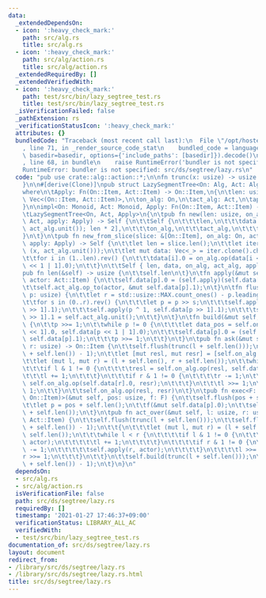 ```yaml
---
data:
  _extendedDependsOn:
  - icon: ':heavy_check_mark:'
    path: src/alg.rs
    title: src/alg.rs
  - icon: ':heavy_check_mark:'
    path: src/alg/action.rs
    title: src/alg/action.rs
  _extendedRequiredBy: []
  _extendedVerifiedWith:
  - icon: ':heavy_check_mark:'
    path: test/src/bin/lazy_segtree_test.rs
    title: test/src/bin/lazy_segtree_test.rs
  _isVerificationFailed: false
  _pathExtension: rs
  _verificationStatusIcon: ':heavy_check_mark:'
  attributes: {}
  bundledCode: "Traceback (most recent call last):\n  File \"/opt/hostedtoolcache/Python/3.9.1/x64/lib/python3.9/site-packages/onlinejudge_verify/documentation/build.py\"\
    , line 71, in _render_source_code_stat\n    bundled_code = language.bundle(stat.path,\
    \ basedir=basedir, options={'include_paths': [basedir]}).decode()\n  File \"/opt/hostedtoolcache/Python/3.9.1/x64/lib/python3.9/site-packages/onlinejudge_verify/languages/user_defined.py\"\
    , line 68, in bundle\n    raise RuntimeError('bundler is not specified: {}'.format(path.as_posix()))\n\
    RuntimeError: bundler is not specified: src/ds/segtree/lazy.rs\n"
  code: "pub use crate::alg::action::*;\n\nfn trunc(x: usize) -> usize {\n\tx >> x.trailing_zeros()\n\
    }\n\n#[derive(Clone)]\npub struct LazySegmentTree<On: Alg, Act: Alg, Apply>\n\
    where\n\tApply: Fn(On::Item, Act::Item) -> On::Item,\n{\n\tlen: usize,\n\tdata:\
    \ Vec<(On::Item, Act::Item)>,\n\ton_alg: On,\n\tact_alg: Act,\n\tapply: Apply,\n\
    }\n\nimpl<On: Monoid, Act: Monoid, Apply: Fn(On::Item, Act::Item) -> On::Item>\n\
    \tLazySegmentTree<On, Act, Apply>\n{\n\tpub fn new(len: usize, on_alg: On, act_alg:\
    \ Act, apply: Apply) -> Self {\n\t\tSelf {\n\t\t\tlen,\n\t\t\tdata: vec![(on_alg.unit(),\
    \ act_alg.unit()); len * 2],\n\t\t\ton_alg,\n\t\t\tact_alg,\n\t\t\tapply,\n\t\t\
    }\n\t}\n\tpub fn new_from_slice(slice: &[On::Item], on_alg: On, act_alg: Act,\
    \ apply: Apply) -> Self {\n\t\tlet len = slice.len();\n\t\tlet iter = slice.iter().map(|&x|\
    \ (x, act_alg.unit()));\n\t\tlet mut data: Vec<_> = iter.clone().chain(iter).collect();\n\
    \t\tfor i in (1..len).rev() {\n\t\t\tdata[i].0 = on_alg.op(data[i << 1].0, data[i\
    \ << 1 | 1].0);\n\t\t}\n\t\tSelf { len, data, on_alg, act_alg, apply }\n\t}\n\t\
    pub fn len(&self) -> usize {\n\t\tself.len\n\t}\n\tfn apply(&mut self, p: usize,\
    \ actor: Act::Item) {\n\t\tself.data[p].0 = (self.apply)(self.data[p].0, actor);\n\
    \t\tself.act_alg.op_to(actor, &mut self.data[p].1);\n\t}\n\tfn flush(&mut self,\
    \ p: usize) {\n\t\tlet r = std::usize::MAX.count_ones() - p.leading_zeros();\n\
    \t\tfor s in (0..r).rev() {\n\t\t\tlet p = p >> s;\n\t\t\tself.apply(p, self.data[p\
    \ >> 1].1);\n\t\t\tself.apply(p ^ 1, self.data[p >> 1].1);\n\t\t\tself.data[p\
    \ >> 1].1 = self.act_alg.unit();\n\t\t}\n\t}\n\tfn build(&mut self, mut p: usize)\
    \ {\n\t\tp >>= 1;\n\t\twhile p != 0 {\n\t\t\tlet data_pos = self.on_alg.op(self.data[p\
    \ << 1].0, self.data[p << 1 | 1].0);\n\t\t\tself.data[p].0 = (self.apply)(data_pos,\
    \ self.data[p].1);\n\t\t\tp >>= 1;\n\t\t}\n\t}\n\tpub fn ask(&mut self, l: usize,\
    \ r: usize) -> On::Item {\n\t\tself.flush(trunc(l + self.len()));\n\t\tself.flush(trunc(r\
    \ + self.len()) - 1);\n\t\tlet [mut resl, mut resr] = [self.on_alg.unit(); 2];\n\
    \t\tlet (mut l, mut r) = (l + self.len(), r + self.len());\n\t\twhile l < r {\n\
    \t\t\tif l & 1 != 0 {\n\t\t\t\tresl = self.on_alg.op(resl, self.data[l].0);\n\t\
    \t\t\tl += 1;\n\t\t\t}\n\t\t\tif r & 1 != 0 {\n\t\t\t\tr -= 1;\n\t\t\t\tresr =\
    \ self.on_alg.op(self.data[r].0, resr);\n\t\t\t}\n\t\t\tl >>= 1;\n\t\t\tr >>=\
    \ 1;\n\t\t}\n\t\tself.on_alg.op(resl, resr)\n\t}\n\tpub fn exec<F: FnOnce(&mut\
    \ On::Item)>(&mut self, pos: usize, f: F) {\n\t\tself.flush(pos + self.len());\n\
    \t\tlet p = pos + self.len();\n\t\tf(&mut self.data[p].0);\n\t\tself.build(pos\
    \ + self.len());\n\t}\n\tpub fn act_over(&mut self, l: usize, r: usize, actor:\
    \ Act::Item) {\n\t\tself.flush(trunc(l + self.len()));\n\t\tself.flush(trunc(r\
    \ + self.len()) - 1);\n\t\t{\n\t\t\tlet (mut l, mut r) = (l + self.len(), r +\
    \ self.len());\n\t\t\twhile l < r {\n\t\t\t\tif l & 1 != 0 {\n\t\t\t\t\tself.apply(l,\
    \ actor);\n\t\t\t\t\tl += 1;\n\t\t\t\t}\n\t\t\t\tif r & 1 != 0 {\n\t\t\t\t\tr\
    \ -= 1;\n\t\t\t\t\tself.apply(r, actor);\n\t\t\t\t}\n\t\t\t\tl >>= 1;\n\t\t\t\t\
    r >>= 1;\n\t\t\t}\n\t\t}\n\t\tself.build(trunc(l + self.len()));\n\t\tself.build(trunc(r\
    \ + self.len()) - 1);\n\t}\n}\n"
  dependsOn:
  - src/alg.rs
  - src/alg/action.rs
  isVerificationFile: false
  path: src/ds/segtree/lazy.rs
  requiredBy: []
  timestamp: '2021-01-27 17:46:37+09:00'
  verificationStatus: LIBRARY_ALL_AC
  verifiedWith:
  - test/src/bin/lazy_segtree_test.rs
documentation_of: src/ds/segtree/lazy.rs
layout: document
redirect_from:
- /library/src/ds/segtree/lazy.rs
- /library/src/ds/segtree/lazy.rs.html
title: src/ds/segtree/lazy.rs
---
```

